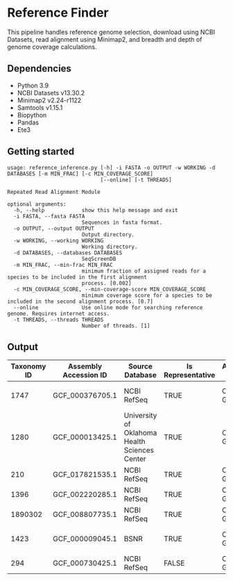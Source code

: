 # Reference Finder

This pipeline handles reference genome selection, download using NCBI Datasets, read alignment using Minimap2, and breadth and depth of genome coverage calculations.

## Dependencies

- Python 3.9
- NCBI Datasets v13.30.2
- Minimap2 v2.24-r1122
- Samtools v1.15.1
- Biopython
- Pandas
- Ete3

## Getting started

```
usage: reference_inference.py [-h] -i FASTA -o OUTPUT -w WORKING -d DATABASES [-m MIN_FRAC] [-c MIN_COVERAGE_SCORE]
                              [--online] [-t THREADS]

Repeated Read Alignment Module

optional arguments:
  -h, --help            show this help message and exit
  -i FASTA, --fasta FASTA
                        Sequences in fasta format.
  -o OUTPUT, --output OUTPUT
                        Output directory.
  -w WORKING, --working WORKING
                        Working directory.
  -d DATABASES, --databases DATABASES
                        SeqScreenDB
  -m MIN_FRAC, --min-frac MIN_FRAC
                        minimum fraction of assigned reads for a species to be included in the first alignment
                        process. [0.002]
  -c MIN_COVERAGE_SCORE, --min-coverage-score MIN_COVERAGE_SCORE
                        minimum coverage score for a species to be included in the second alignment process. [0.7]
  --online              Use online mode for searching reference genome. Requires internet access.
  -t THREADS, --threads THREADS
                        Number of threads. [1]
```

## Output

| Taxonomy ID | Assembly Accession ID | Source Database | Is Representative | Assembly Level | Organism of Assembly | Downloaded | Species | Breadth Coverage | Expected Coverage | Coverage Score | Depth Coverage | BC2  | EC2  | CS2  | DC2  | Consensus ANI |
|-------------|-----------------------|-----------------|-------------------|----------------|----------------------|------------|---------|------------------|-------------------|----------------|----------------|------|------|------|------|---------------|
| 1747    | GCF_000376705.1 | NCBI RefSeq                                                                                                      | TRUE           | Complete Genome      | Cutibacterium acnes HL096PA1                    | TRUE    | Cutibacterium acnes   | 0.41              | 0.47           | 0.87           | 1.54 | 0.41 | 0.4  | 1.03 | 1.24          | 0.79 | 
| 1280    | GCF_000013425.1 | University of Oklahoma Health Sciences Center                                                                    | TRUE           | Complete Genome      | Staphylococcus aureus subsp. aureus NCTC 8325   | TRUE    | Staphylococcus aureus | 0.87              | 0.92           | 0.95           | 2.87 | 0.86 | 0.87 | 0.99 | 2.35          | 0.97 | 
| 210     | GCF_017821535.1 | NCBI RefSeq                                                                                                      | TRUE           | Complete Genome      | Helicobacter pylori                             | TRUE    | Helicobacter pylori   | 0.63              | 0.72           | 0.88           | 2.01 | 0.63 | 0.65 | 0.97 | 1.66          | 0.85 | 
| 1396    | GCF_002220285.1 | NCBI RefSeq                                                                                                      | TRUE           | Complete Genome      | Bacillus cereus                                 | TRUE    | Bacillus cereus       | 0.74              | 0.96           | 0.77           | 4.26 | 0.02 | 0.05 | 0.46 | 2.25          | 0.84 | 
| 1890302 | GCF_008807735.1 | NCBI RefSeq                                                                                                      | TRUE           | Complete Genome      | Bacillus wiedmannii                             | TRUE    | Bacillus wiedmannii   | 0.77              | 0.96           | 0.79           | 4.32 | 0.04 | 0.08 | 0.45 | 2.31          | 0.82 | 
| 1423    | GCF_000009045.1 | BSNR                                                                                                             | TRUE           | Complete Genome      | Bacillus subtilis subsp. subtilis str. 168      | TRUE    | Bacillus subtilis     | 0.03              | 0.23           | 0.13           | 8.75 | 0    | 0    | 0    | 0             | 0    | 
| 294     | GCF_000730425.1 | NCBI RefSeq                                   | FALSE          | Complete Genome      | Pseudomonas fluorescens                       | TRUE    | Pseudomonas fluorescens | 0.21              | 0.36           | 0.57           | 2.17 | 0    | 0    | 0    | 0             | 0    | 
